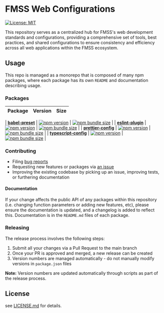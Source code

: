 [comment]: # 'NOTE: This file is generated and should not be modify directly. Update `templates/README.hbs.md` instead'

# FMSS Web Configurations

[![License: MIT](https://img.shields.io/badge/License-MIT-green.svg)](LICENSE.md)

This repository serves as a centralized hub for FMSS's web development standards and configurations, providing a comprehensive set of tools, best practices, and shared configurations to ensure consistency and efficiency across all web applications within the FMSS ecosystem.

## Usage

This repo is managed as a monorepo that is composed of many npm packages, where each package has its own `README` and documentation describing usage.

### Packages

| Package | Version | Size |
| :------ | :-----: | :--: |

| [**babel-preset**](packages/babel-preset) | [![npm version](https://badge.fury.io/js/%40fmss%2Fbabel-preset.svg)](https://badge.fury.io/js/%40fmss%2Fbabel-preset) | [![npm bundle size](https://img.shields.io/bundlephobia/minzip/@fmss/babel-preset.svg)](https://img.shields.io/bundlephobia/minzip/@fmss/babel-preset.svg) |
| [**eslint-plugin**](packages/eslint-plugin) | [![npm version](https://badge.fury.io/js/%40fmss%2Feslint-plugin.svg)](https://badge.fury.io/js/%40fmss%2Feslint-plugin) | [![npm bundle size](https://img.shields.io/bundlephobia/minzip/@fmss/eslint-plugin.svg)](https://img.shields.io/bundlephobia/minzip/@fmss/eslint-plugin.svg) |
| [**prettier-config**](packages/prettier-config) | [![npm version](https://badge.fury.io/js/%40fmss%2Fprettier-config.svg)](https://badge.fury.io/js/%40fmss%2Fprettier-config) | [![npm bundle size](https://img.shields.io/bundlephobia/minzip/@fmss/prettier-config.svg)](https://img.shields.io/bundlephobia/minzip/@fmss/prettier-config.svg) |
| [**typescript-config**](packages/typescript-config) | [![npm version](https://badge.fury.io/js/%40fmss%2Ftypescript-config.svg)](https://badge.fury.io/js/%40fmss%2Ftypescript-config) | [![npm bundle size](https://img.shields.io/bundlephobia/minzip/@fmss/typescript-config.svg)](https://img.shields.io/bundlephobia/minzip/@fmss/typescript-config.svg) |

### Contributing

- Filing [bug reports](https://github.com/sevilgurkan/web-configs/issues/new?template=BUG_REPORT.md)
- Requesting new features or packages via [an issue](https://github.com/sevilgurkan/web-configs/issues/new/choose)
- Improving the existing codebase by picking up an issue, improving tests, or furthering documentation

#### Documentation

If your change affects the public API of any packages within this repository (i.e. changing function parameters or adding new features, etc), please ensure the documentation is updated, and a changelog is added to reflect this. Documentation is in the `README.md` files of each package.

### Releasing

The release process involves the following steps:

1. Submit all your changes via a Pull Request to the main branch
2. Once your PR is approved and merged, a new release can be created
3. Version numbers are managed automatically - do not manually modify versions in `package.json` files

**Note:** Version numbers are updated automatically through scripts as part of the release process.

## License

see [LICENSE.md](LICENSE.md) for details.
